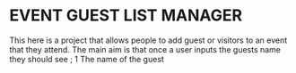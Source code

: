 # EVENT GUEST LIST MANAGER
This here is a project that allows people to add guest or visitors to an event that they attend.
The main aim is that once a user inputs the guests name they should see ;
1 The name of the guest
